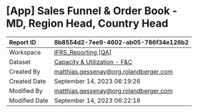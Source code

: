 



# [App] Sales Funnel & Order Book - MD, Region Head, Country Head

|Report ID|8b8554d2-7ee9-4602-ab05-786f34e126b2|
| :--- | :--- |
|Workspace|[IFRS_Reporting [QA]](../Workspaces/IFRS_Reporting-[QA].md)|
|Dataset|[Capacity & Utilization - F&C](../Datasets/Capacity-&-Utilization---F&C.md)|
|Created By|matthias.gessenay@org.rolandberger.com|
|Created Date|September 14, 2023 06:19:26|
|Modified By|matthias.gessenay@org.rolandberger.com|
|Modified Date|September 14, 2023 06:22:18|
